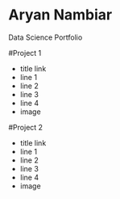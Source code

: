 # Aryan Nambiar
Data Science Portfolio

#Project 1
* title link 
* line 1
* line 2
* line 3
* line 4
* image

#Project 2
* title link 
* line 1
* line 2
* line 3
* line 4
* image
 
